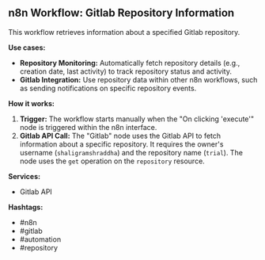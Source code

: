 ## n8n Workflow: Gitlab Repository Information

This workflow retrieves information about a specified Gitlab repository.

**Use cases:**

*   **Repository Monitoring:** Automatically fetch repository details (e.g., creation date, last activity) to track repository status and activity.
*   **Gitlab Integration:** Use repository data within other n8n workflows, such as sending notifications on specific repository events.

**How it works:**

1.  **Trigger:** The workflow starts manually when the "On clicking 'execute'" node is triggered within the n8n interface.
2.  **Gitlab API Call:** The "Gitlab" node uses the Gitlab API to fetch information about a specific repository.  It requires the owner's username (`shaligramshraddha`) and the repository name (`trial`). The node uses the `get` operation on the `repository` resource.

**Services:**

*   Gitlab API

**Hashtags:**

*   #n8n
*   #gitlab
*   #automation
*   #repository
